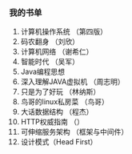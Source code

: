 
### 我的书单
1. 计算机操作系统 （第四版） 
2. 码农翻身 （刘欣）
3. 计算机网络 （谢希仁）
4. 智能时代 （吴军）
5. Java编程思想 
6. 深入理解JAVA虚拟机 （周志明）
7. 只是为了好玩 （林纳斯）
8. 鸟哥的linux私房菜 （鸟哥）
9. 大话数据结构 （程杰）
10. HTTP权威指南 （）
11. 可伸缩服务架构 （框架与中间件）
12. 设计模式（Head First）
 

